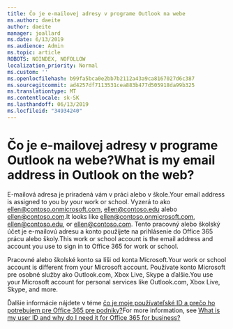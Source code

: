```yaml
---
title: Čo je e-mailovej adresy v programe Outlook na webe
ms.author: daeite
author: daeite
manager: joallard
ms.date: 6/13/2019
ms.audience: Admin
ms.topic: article
ROBOTS: NOINDEX, NOFOLLOW
localization_priority: Normal
ms.custom: ''
ms.openlocfilehash: b99fa5bca0e2bb7b2112a43a9ca8167027d6c387
ms.sourcegitcommit: ad4257df7113531cea883b477d505918da99b325
ms.translationtype: MT
ms.contentlocale: sk-SK
ms.lasthandoff: 06/13/2019
ms.locfileid: "34934240"
---
```

# <a name="what-is-my-email-address-in-outlook-on-the-web"></a><span data-ttu-id="6edea-102">Čo je e-mailovej adresy v programe Outlook na webe?</span><span class="sxs-lookup"><span data-stu-id="6edea-102">What is my email address in Outlook on the web?</span></span>

<span data-ttu-id="6edea-103">E-mailová adresa je priradená vám v práci alebo v škole.</span><span class="sxs-lookup"><span data-stu-id="6edea-103">Your email address is assigned to you by your work or school.</span></span> <span data-ttu-id="6edea-104">Vyzerá to ako ellen@contoso.onmicrosoft.com, ellen@contoso.edu alebo ellen@contoso.com.</span><span class="sxs-lookup"><span data-stu-id="6edea-104">It looks like ellen@contoso.onmicrosoft.com, ellen@contoso.edu, or ellen@contoso.com.</span></span> <span data-ttu-id="6edea-105">Tento pracovný alebo školský účet je e-mailovú adresu a konto použijete na prihlásenie do Office 365 prácu alebo školy.</span><span class="sxs-lookup"><span data-stu-id="6edea-105">This work or school account is the email address and account you use to sign in to Office 365 for work or school.</span></span>

<span data-ttu-id="6edea-106">Pracovné alebo školské konto sa líši od konta Microsoft.</span><span class="sxs-lookup"><span data-stu-id="6edea-106">Your work or school account is different from your Microsoft account.</span></span> <span data-ttu-id="6edea-107">Používate konto Microsoft pre osobné služby ako Outlook.com, Xbox Live, Skype a ďalšie.</span><span class="sxs-lookup"><span data-stu-id="6edea-107">You use your Microsoft account for personal services like Outlook.com, Xbox Live, Skype, and more.</span></span>

<span data-ttu-id="6edea-108">Ďalšie informácie nájdete v téme [čo je moje používateľské ID a prečo ho potrebujem pre Office 365 pre podniky?](https://support.office.com/article/37da662b-5da6-4b56-a091-2731b2ecc8b4)</span><span class="sxs-lookup"><span data-stu-id="6edea-108">For more information, see [What is my user ID and why do I need it for Office 365 for business?](https://support.office.com/article/37da662b-5da6-4b56-a091-2731b2ecc8b4)</span></span>